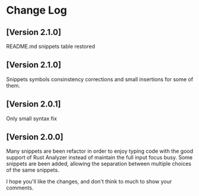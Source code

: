 # Change Log

## [Version 2.1.0]
README.md snippets table restored

## [Version 2.1.0]
Snippets symbols consinstency corrections and small insertions for some of them.

## [Version 2.0.1]
Only small syntax fix

## [Version 2.0.0]

Many snippets are been refactor in order to enjoy typing code with the good support of Rust Analyzer instead of maintain the full input focus busy.
Some snippets are been added, allowing the separation between multiple choices of the same snippets.

I hope you'll like the changes, and don't think to much to show your comments.